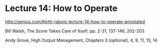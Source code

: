# Lecture 14: How to Operate 

http://genius.com/Keith-rabois-lecture-14-how-to-operate-annotated


Bill Walsh, The Score Takes Care of Itself, pp. 2-31, 137-146, 202-203

Andy Grove, High Output Management, Chapters 3 (optional), 4, 9, 11, 13, 14